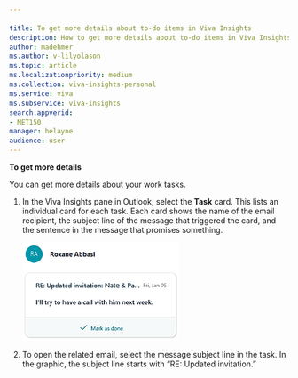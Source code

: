 ```yaml
---

title: To get more details about to-do items in Viva Insights
description: How to get more details about to-do items in Viva Insights
author: madehmer
ms.author: v-lilyolason
ms.topic: article
ms.localizationpriority: medium 
ms.collection: viva-insights-personal 
ms.service: viva 
ms.subservice: viva-insights 
search.appverid: 
- MET150 
manager: helayne
audience: user
---
```


**To get more details**

You can get more details about your work tasks.

1. In the Viva Insights pane in Outlook, select the **Task** card. This lists an individual card for each task. Each card shows the name of the email recipient, the subject line of the message that triggered the card, and the sentence in the message that promises something.  

    ![To-do card.](../../Images/mya/use/To-do-1-ed-3.png)
  
2. To open the related email, select the message subject line in the task. In the graphic, the subject line starts with “RE: Updated invitation.”